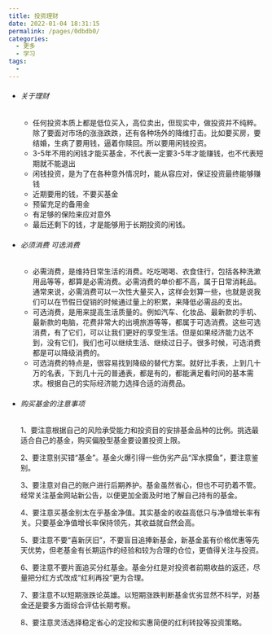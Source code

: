 ```yaml
---
title: 投资理财
date: 2022-01-04 18:31:15
permalink: /pages/0dbdb0/
categories:
  - 更多
  - 学习
tags:
  - 
---
```

- ###### 关于理财

  - 任何投资本质上都是低位买入，高位卖出，但现实中，做投资并不纯粹。除了要面对市场的涨涨跌跌，还有各种场外的降维打击。比如要买房，要结婚，生病了要用钱，逼着你赎回。所以要用闲钱投资。
  - 3-5年不用的闲钱才能买基金，不代表一定要3-5年才能赚钱，也不代表短期就不能退出
  - 闲钱投资，是为了在各种意外情况时，能从容应对，保证投资最终能够赚钱
  - 近期要用的钱，不要买基金
  - 预留充足的备用金
  - 有足够的保险来应对意外
  - 最后还剩下的钱，才是能够用于长期投资的闲钱。

- ###### 必须消费 可选消费 

  - 必需消费，是维持日常生活的消费。吃吃喝喝、衣食住行，包括各种洗漱用品等等，都算是必需消费。必需消费的单价都不高，属于日常消耗品。通常来说，必需消费可以一次性大量买入，这样会划算一些，也就是说我们可以在节假日促销的时候通过量上的积累，来降低必需品的支出。
  - 可选消费，是用来提高生活质量的。例如汽车、化妆品、最新款的手机、最新款的电脑，花费非常大的出境旅游等等，都属于可选消费。这些可选消费，有了它们，可以让我们更好的享受生活。但是如果经济能力达不到，没有它们，我们也可以继续生活、继续过日子。很多时候，可选消费都是可以降级消费的。
  - 可选消费的特点是，很容易找到降级的替代方案。就好比手表，上到几十万的名表，下到几十元的普通表，都是有的，都能满足看时间的基本需求。根据自己的实际经济能力选择合适的消费品。

- ###### 购买基金的注意事项

  1、要注意根据自己的风险承受能力和投资目的安排基金品种的比例。挑选最适合自己的基金，购买偏股型基金要设置投资上限。

  2、要注意别买错“基金”。基金火爆引得一些伪劣产品“浑水摸鱼”，要注意鉴别。

  3、要注意对自己的账户进行后期养护。基金虽然省心，但也不可扔着不管。经常关注基金网站新公告，以便更加全面及时地了解自己持有的基金。

  4、要注意买基金别太在乎基金净值。其实基金的收益高低只与净值增长率有关。只要基金净值增长率保持领先，其收益就自然会高。

  5、要注意不要“喜新厌旧”，不要盲目追捧新基金，新基金虽有价格优惠等先天优势，但老基金有长期运作的经验和较为合理的仓位，更值得关注与投资。

  6、要注意不要片面追买分红基金。基金分红是对投资者前期收益的返还，尽量把分红方式改成“红利再投”更为合理。

  7、要注意不以短期涨跌论英雄。以短期涨跌判断基金优劣显然不科学，对基金还是要多方面综合评估长期考察。

  8、要注意灵活选择稳定省心的定投和实惠简便的红利转投等投资策略。